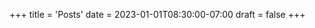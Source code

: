 +++
title = 'Posts'
date = 2023-01-01T08:30:00-07:00
draft = false
+++
<!-- Text can go here that will display below the Posts title -->